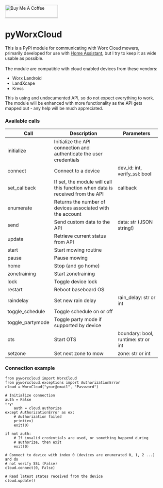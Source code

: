<a href="https://www.buymeacoffee.com/mtrab" target="_blank"><img src="https://www.buymeacoffee.com/assets/img/custom_images/orange_img.png" alt="Buy Me A Coffee" style="height: 41px !important;width: 174px !important;box-shadow: 0px 3px 2px 0px rgba(190, 190, 190, 0.5) !important;-webkit-box-shadow: 0px 3px 2px 0px rgba(190, 190, 190, 0.5) !important;" ></a>

# pyWorxCloud

This is a PyPI module for communicating with Worx Cloud mowers, primarily developed for use with [Home Assistant](https://home-assistant.io), but I try to keep it as wide usable as possible.<br/>
<br/>
The module are compatible with cloud enabled devices from these vendors:<br/>
- Worx Landroid
- LandXcape
- Kress

This is using and undocumented API, so do not expect everything to work.<br/>
The module will be enhanced with more functionality as the API gets mapped out - any help will be much appreciated.

### Available calls

Call | Description | Parameters
---|---|---
initialize | Initialize the API connection and authenticate the user credentials |
connect | Connect to a device | dev_id: int, verify_ssl: bool
set_callback | If set, the module will call this function when data is received from the API | callback
enumerate | Returns the number of devices associated with the account |
send | Send custom data to the API | data: str (JSON string!)
update | Retrieve current status from API |
start | Start mowing routine |
pause | Pause mowing |
home | Stop (and go home) |
zonetraining | Start zonetraining |
lock | Toggle device lock |
restart | Reboot baseboard OS |
raindelay | Set new rain delay | rain_delay: str or int
toggle_schedule | Toggle schedule on or off |
toggle_partymode | Toggle party mode if supported by device |
ots | Start OTS | boundary: bool, runtime: str or int
setzone | Set next zone to mow | zone: str or int

### Connection example
```
from pyworxcloud import WorxCloud
from pyworxcloud.exceptions import AuthorizationError
cloud = WorxCloud("your@email", "Password")

# Initialize connection
auth = False
try:
    auth = cloud.authorize
except AuthorizationError as ex:
    # Authorization failed
    print(ex)
    exit(0)

if not auth:
    # If invalid credentials are used, or something happend during
    # authorize, then exit
    exit(0)

# Connect to device with index 0 (devices are enumerated 0, 1, 2 ...) and do
# not verify SSL (False)
cloud.connect(0, False)

# Read latest states received from the device
cloud.update()
```